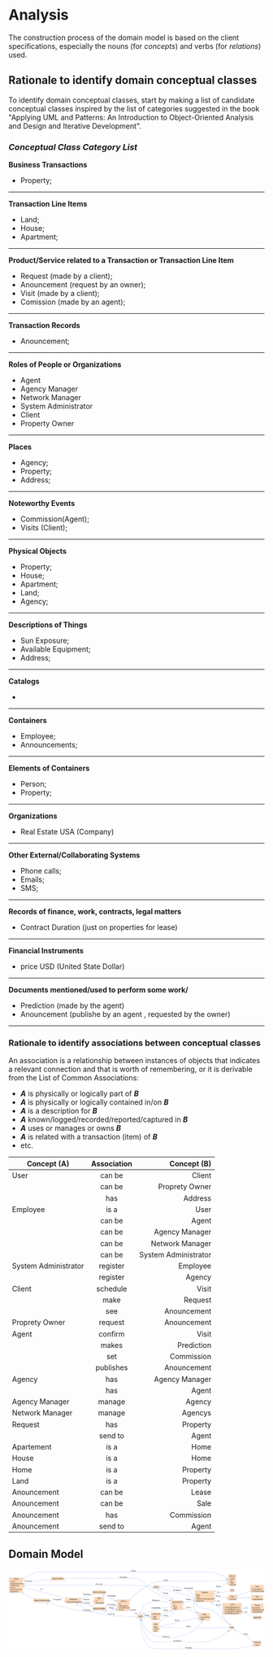 # Analysis

The construction process of the domain model is based on the client specifications, especially the nouns (for _concepts_) and verbs (for _relations_) used. 

## Rationale to identify domain conceptual classes ##
To identify domain conceptual classes, start by making a list of candidate conceptual classes inspired by the list of categories suggested in the book "Applying UML and Patterns: An Introduction to Object-Oriented Analysis and Design and Iterative Development". 


### _Conceptual Class Category List_ ###

**Business Transactions**

* Property;

---

**Transaction Line Items**

* Land;
* House;
* Apartment;

---

**Product/Service related to a Transaction or Transaction Line Item**

* Request (made by a client);
* Anouncement (request by an owner);
* Visit (made by a client);
* Comission (made by an agent);

---

**Transaction Records**

*  Anouncement;

---  


**Roles of People or Organizations**

* Agent
* Agency Manager
* Network Manager
* System Administrator
* Client
* Property Owner


---


**Places**

* Agency;
* Property;
* Address;
---

**Noteworthy Events**

* Commission(Agent);
* Visits (Client);


---


**Physical Objects**

* Property;
* House;
* Apartment;
* Land;
* Agency;

---


**Descriptions of Things**

* Sun Exposure;
* Available Equipment;
* Address;


---


**Catalogs**

*  

---


**Containers**

*  Employee;
*  Announcements;

---


**Elements of Containers**

*  Person;
*  Property;

---


**Organizations**

*  Real Estate USA (Company)

---

**Other External/Collaborating Systems**

*  Phone calls;
*  Emails;
*  SMS;


---


**Records of finance, work, contracts, legal matters**

* Contract Duration (just on properties for lease)

---


**Financial Instruments**

*  price USD (United State Dollar)

---


**Documents mentioned/used to perform some work/**

* Prediction (made by the agent)
* Anouncement (publishe by an agent , requested by the owner)
---



### **Rationale to identify associations between conceptual classes** ###

An association is a relationship between instances of objects that indicates a relevant connection and that is worth of remembering, or it is derivable from the List of Common Associations: 

+ **_A_** is physically or logically part of **_B_**
+ **_A_** is physically or logically contained in/on **_B_**
+ **_A_** is a description for **_B_**
+ **_A_** known/logged/recorded/reported/captured in **_B_**
+ **_A_** uses or manages or owns **_B_**
+ **_A_** is related with a transaction (item) of **_B_**
+ etc.



| Concept (A) |  Association |  Concept (B) |
|----------	  |:------------:| ------:        |
|User         | can be       |  Client              |
|             | can be       |  Proprety Owner      |
|             | has          |  Address             |
|Employee     | is a         |  User                |
|             | can be       |  Agent               |
|             | can be       |  Agency Manager      |
|             | can be       |  Network Manager     |
|             | can be       |  System Administrator|
|System Administrator | register | Employee |
|                     | register | Agency   |
|Client          | schedule   | Visit       |
|                | make       | Request     |
|                | see        | Anouncement |
|Proprety Owner  | request    | Anouncement |
|Agent           | confirm    | Visit       |
|                | makes      | Prediction  |
|                | set        | Commission  |
|                | publishes  | Anouncement |
|Agency        | has        | Agency Manager| 
|              | has        | Agent         | 
|Agency Manager | manage   | Agency         |
|Network Manager| manage   | Agencys        |
|Request        | has      | Property       |
|               | send to  | Agent          |
|Apartement     | is a     | Home           |
|House          | is a     | Home           |
|Home           | is a     | Property       |
|Land           | is a     | Property       |
|Anouncement    | can be   | Lease          |
|Anouncement    | can be   | Sale           |
|Anouncement    | has      | Commission     |
|Anouncement    | send to  | Agent          |

## Domain Model



![Domain Model](svg/project-domain-model.svg)



